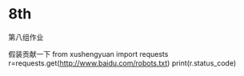 # 8th
 第八组作业

假装贡献一下
from xushengyuan
import requests
r=requests.get(http://www.baidu.com/robots.txt)
print(r.status_code)